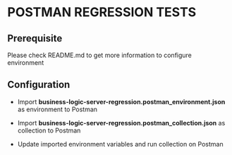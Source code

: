 # POSTMAN REGRESSION TESTS

## Prerequisite

Please check README.md to get more information to configure environment

## Configuration

* Import **business-logic-server-regression.postman_environment.json** as environment to Postman

* Import **business-logic-server-regression.postman_collection.json** as collection to Postman

* Update imported environment variables and run collection on Postman

